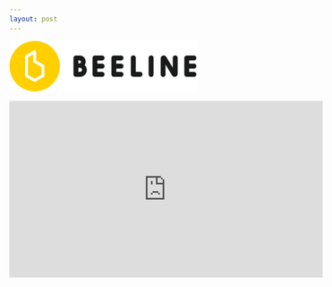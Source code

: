 ```yaml
---
layout: post
---
```


![beeline](images/nav_img/beeline/logo.png)

<iframe width="560" height="315" src="https://www.youtube.com/embed/11xgbRLFP0o?start=18" frameborder="0"  allowfullscreen></iframe>
<!--
    0. logo
    1. panel
    2. features
    3. installation
    4. app view
    -->
